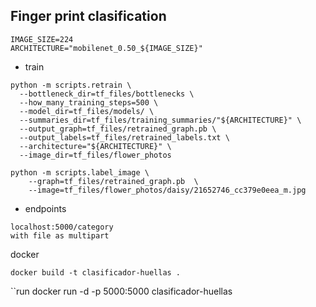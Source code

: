 ## Finger print clasification

```
IMAGE_SIZE=224
ARCHITECTURE="mobilenet_0.50_${IMAGE_SIZE}"
```

- train

```
python -m scripts.retrain \
  --bottleneck_dir=tf_files/bottlenecks \
  --how_many_training_steps=500 \
  --model_dir=tf_files/models/ \
  --summaries_dir=tf_files/training_summaries/"${ARCHITECTURE}" \
  --output_graph=tf_files/retrained_graph.pb \
  --output_labels=tf_files/retrained_labels.txt \
  --architecture="${ARCHITECTURE}" \
  --image_dir=tf_files/flower_photos
```

```
python -m scripts.label_image \
    --graph=tf_files/retrained_graph.pb  \
    --image=tf_files/flower_photos/daisy/21652746_cc379e0eea_m.jpg
```

- endpoints

```
localhost:5000/category
with file as multipart
```

docker

```
docker build -t clasificador-huellas .
```

``run
docker run -d -p 5000:5000 clasificador-huellas

```

```
